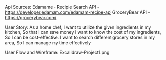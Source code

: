 Api Sources: Edamame - Recipie Search API - https://developer.edamam.com/edamam-recipe-api
             GroceryBear API - https://grocerybear.com/

User Story: As a home chef, 
            I want to utilize the given ingredients in my kitchen,
            So that I can save money
            I want to know the cost of my ingredients,
            So I can be cost-effective.
            I want to search different grocery stores in my area,
            So I can manage my time effectively

User Flow and Wireframe: Excalidraw-Project1.png